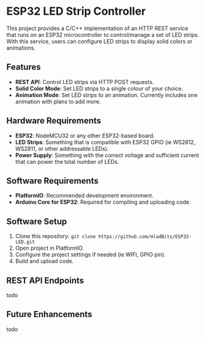 # ESP32 LED Strip Controller

This project provides a C/C++ implementation of an HTTP REST service that runs on an ESP32 microcontroller to control/manage a set of LED strips. With this service, users can configure LED strips to display solid colors or animations.
 
## Features
- **REST API**: Control LED strips via HTTP POST requests.
- **Solid Color Mode**: Set LED strips to a single colour of your choice.
- **Animation Mode**: Set LED strips to an animation. Currently includes one animation with plans to add more.

## Hardware Requirements
- **ESP32**: NodeMCU32 or any other ESP32-based board.
- **LED Strips**: Something that is compatible with ESP32 GPIO (ie WS2812, WS2811, or other addressable LEDs).
- **Power Supply**: Something with the correct voltage and sufficient current that can power the total number of LEDs.

## Software Requirements
- **PlatformIO**: Recommended development environment.
- **Arduino Core for ESP32**: Required for compiling and uploading code.

## Software Setup
1. Clone this repository:
  `git clone https://github.com/mladBits/ESP32-LED.git`
2. Open project in PlatformIO.
3. Configure the project settings if needed (ie WIFI, GPIO pin).
4. Build and upload code.

## REST API Endpoints
todo

## Future Enhancements
todo


